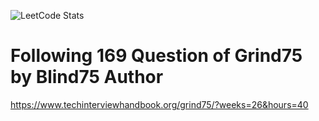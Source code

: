 ![LeetCode Stats](https://leetcard.jacoblin.cool/sixtycode?theme=dark&font=Poppins&ext=activity) <br>
# Following 169 Question of Grind75 by Blind75 Author 
https://www.techinterviewhandbook.org/grind75/?weeks=26&hours=40
